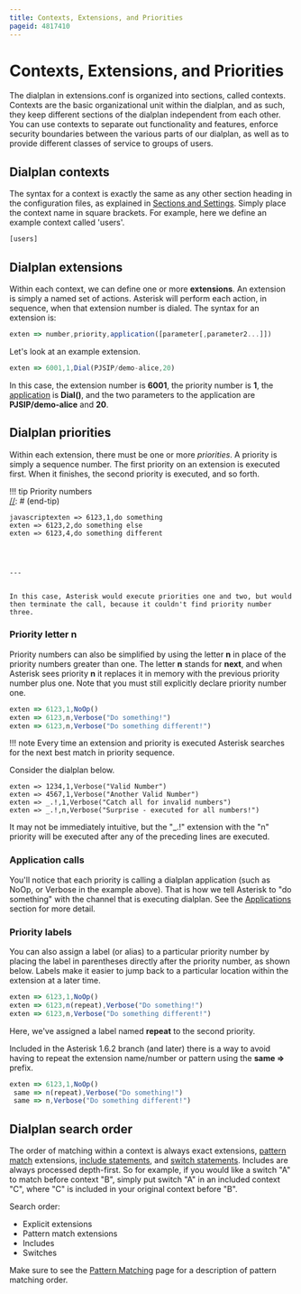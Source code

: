 ```yaml
---
title: Contexts, Extensions, and Priorities
pageid: 4817410
---
```


# Contexts, Extensions, and Priorities

The dialplan in extensions.conf is organized into sections, called contexts. Contexts are the basic organizational unit within the dialplan, and as such, they keep different sections of the dialplan independent from each other. You can use contexts to separate out functionality and features, enforce security boundaries between the various parts of our dialplan, as well as to provide different classes of service to groups of users.

## Dialplan contexts

The syntax for a context is exactly the same as any other section heading in the configuration files, as explained in [Sections and Settings](/Fundamentals/Asterisk-Configuration/Asterisk-Configuration-Files/Config-File-Format/Sections-and-Settings). Simply place the context name in square brackets. For example, here we define an example context called 'users'.

```javascript title=" " linenums="1"
[users]

```






## Dialplan extensions

Within each context, we can define one or more **extensions**. An extension is simply a named set of actions. Asterisk will perform each action, in sequence, when that extension number is dialed. The syntax for an extension is:

```javascript title=" " linenums="1"
exten => number,priority,application([parameter[,parameter2...]])

```

Let's look at an example extension.

```javascript title=" " linenums="1"
exten => 6001,1,Dial(PJSIP/demo-alice,20)

```

In this case, the extension number is **6001**, the priority number is **1**, the [application](/Configuration/Applications) is **Dial()**, and the two parameters to the application are **PJSIP/demo-alice** and **20**.

## Dialplan priorities

Within each extension, there must be one or more *priorities*. A priority is simply a sequence number. The first priority on an extension is executed first. When it finishes, the second priority is executed, and so forth.




!!! tip 
    Priority numbers  
[//]: # (end-tip)


  
  

```
javascriptexten => 6123,1,do something
exten => 6123,2,do something else
exten => 6123,4,do something different
  



---


In this case, Asterisk would execute priorities one and two, but would then terminate the call, because it couldn't find priority number three.

```

### Priority letter n

Priority numbers can also be simplified by using the letter **n** in place of the priority numbers greater than one. The letter **n** stands for **next**, and when Asterisk sees priority **n** it replaces it in memory with the previous priority number plus one. Note that you must still explicitly declare priority number one.

```javascript title=" " linenums="1"
exten => 6123,1,NoOp()
exten => 6123,n,Verbose("Do something!")
exten => 6123,n,Verbose("Do something different!")

```



!!! note 
    Every time an extension and priority is executed Asterisk searches for the next best match in priority sequence.

      
[//]: # (end-note)



Consider the dialplan below.

```
exten => 1234,1,Verbose("Valid Number")
exten => 4567,1,Verbose("Another Valid Number")
exten => _.!,1,Verbose("Catch all for invalid numbers")
exten => _.!,n,Verbose("Surprise - executed for all numbers!")

```

It may not be immediately intuitive, but the "_.!" extension with the "n" priority will be executed after any of the preceding lines are executed.

### Application calls

You'll notice that each priority is calling a dialplan application (such as NoOp, or Verbose in the example above). That is how we tell Asterisk to "do something" with the channel that is executing dialplan. See the [Applications](/Configuration/Applications) section for more detail.

### Priority labels

You can also assign a label (or alias) to a particular priority number by placing the label in parentheses directly after the priority number, as shown below. Labels make it easier to jump back to a particular location within the extension at a later time.

```javascript title=" " linenums="1"
exten => 6123,1,NoOp()
exten => 6123,n(repeat),Verbose("Do something!")
exten => 6123,n,Verbose("Do something different!")

```

Here, we've assigned a label named **repeat** to the second priority.

Included in the Asterisk 1.6.2 branch (and later) there is a way to avoid having to repeat the extension name/number or pattern using the **same =>** prefix.

```javascript title=" " linenums="1"
exten => 6123,1,NoOp()
 same => n(repeat),Verbose("Do something!")
 same => n,Verbose("Do something different!")

```

## Dialplan search order

The order of matching within a context is always exact extensions, [pattern match](/Configuration/Dialplan/Pattern-Matching) extensions,  [include statements](/Configuration/Dialplan/Include-Statements), and [switch statements](/Configuration/Dialplan/Switch-Statements).  Includes are always processed depth-first.  So for example, if you would like a switch "A" to match before context "B", simply put switch "A" in an included context "C", where "C" is included in your original context before "B".

Search order:

* Explicit extensions
* Pattern match extensions
* Includes
* Switches

Make sure to see the [Pattern Matching](/Configuration/Dialplan/Pattern-Matching) page for a description of pattern matching order.



